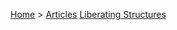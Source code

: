 [Home](https://oren.github.io) > [Articles](https://oren.github.io/articles) [Liberating Structures](https://oren.github.io/articles/liberating-structures)
